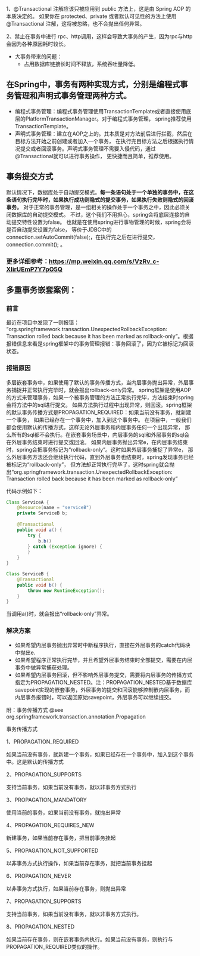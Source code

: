 1、@Transactional 注解应该只被应用到 public 方法上，这是由 Spring AOP 的本质决定的。
如果你在 protected、private 或者默认可见性的方法上使用 @Transactional 注解，这将被忽略，也不会抛出任何异常。

2、禁止在事务中进行 rpc、http调用，这样会导致大事务的产生，因为rpc与http会因为各种原因耗时较长。
- 大事务带来的问题：
    - 占用数据库链接长时间不释放，系统吞吐量降低。
    
## 在Spring中，事务有两种实现方式，分别是编程式事务管理和声明式事务管理两种方式。
- 编程式事务管理：编程式事务管理使用TransactionTemplate或者直接使用底层的PlatformTransactionManager。对于编程式事务管理，
spring推荐使用TransactionTemplate。
- 声明式事务管理：建立在AOP之上的。其本质是对方法前后进行拦截，然后在目标方法开始之前创建或者加入一个事务，
在执行完目标方法之后根据执行情况提交或者回滚事务。声明式事务管理不需要入侵代码，通过@Transactional就可以进行事务操作，
更快捷而且简单，推荐使用。

## 事务提交方式
默认情况下，数据库处于自动提交模式。**每一条语句处于一个单独的事务中，在这条语句执行完毕时，如果执行成功则隐式的提交事务，如果执行失败则隐式的回滚事务。**
对于正常的事务管理，是一组相关的操作处于一个事务之中，因此必须关闭数据库的自动提交模式。
不过，这个我们不用担心，spring会将底层连接的自动提交特性设置为false。
也就是在使用spring进行事物管理的时候，spring会将是否自动提交设置为false，
等价于JDBC中的 connection.setAutoCommit(false);，在执行完之后在进行提交，connection.commit(); 。

### 更多详细参考：https://mp.weixin.qq.com/s/VzRv_c-XlirUEmP7Y7pO5Q

## 多重事务嵌套案例：
### 前言
最近在项目中发现了一则报错：
“org.springframework.transaction.UnexpectedRollbackException: Transaction rolled back because it has been marked as rollback-only”。根据报错信息来看是spring框架中的事务管理报错：事务回滚了，因为它被标记为回滚状态。

### 报错原因
多层嵌套事务中，如果使用了默认的事务传播方式，当内层事务抛出异常，外层事务捕捉并正常执行完毕时，就会报出rollback-only异常。
 spring框架是使用AOP的方式来管理事务，如果一个被事务管理的方法正常执行完毕，方法结束时spring会将方法中的sql进行提交。
 如果方法执行过程中出现异常，则回滚。spring框架的默认事务传播方式是PROPAGATION_REQUIRED：如果当前没有事务，就新建一个事务，
 如果已经存在一个事务中，加入到这个事务中。
 在项目中，一般我们都会使用默认的传播方式，这样无论外层事务和内层事务任何一个出现异常，
 那么所有的sql都不会执行。在嵌套事务场景中，内层事务的sql和外层事务的sql会在外层事务结束时进行提交或回滚。
 如果内层事务抛出异常e，在内层事务结束时，spring会把事务标记为“rollback-only”。这时如果外层事务捕捉了异常e，
 那么外层事务方法还会继续执行代码，直到外层事务也结束时，spring发现事务已经被标记为“rollback-only”，
 但方法却正常执行完毕了，这时spring就会抛出“org.springframework.transaction.UnexpectedRollbackException: Transaction rolled back because it has been marked as rollback-only”
 
 代码示例如下：
```java
Class ServiceA {
    @Resource(name = "serviceB")
    private ServiceB b;
    
    @Transactional
    public void a() {
        try {
            b.b()
        } catch (Exception ignore) {
        }
    }
}

Class ServiceB {
    @Transactional
    public void b() {
        throw new RuntimeException();
    }
}
``` 

当调用a()时，就会报出“rollback-only”异常。

### 解决方案
- 如果希望内层事务抛出异常时中断程序执行，直接在外层事务的catch代码块中抛出e.
- 如果希望程序正常执行完毕，并且希望外层事务结束时全部提交，需要在内层事务中做异常捕获处理。
- 如果希望内层事务回滚，但不影响外层事务提交，需要将内层事务的传播方式指定为PROPAGATION_NESTED。注：PROPAGATION_NESTED基于数据库savepoint实现的嵌套事务，外层事务的提交和回滚能够控制嵌内层事务，而内层事务报错时，可以返回原始savepoint，外层事务可以继续提交。

附：事务传播方式
 @see org.springframework.transaction.annotation.Propagation
 
事务传播方式

1、PROPAGATION_REQUIRED

如果当前没有事务，就新建一个事务，如果已经存在一个事务中，加入到这个事务中。这是默认的传播方式

2、PROPAGATION_SUPPORTS

支持当前事务，如果当前没有事务，就以非事务方式执行

3、PROPAGATION_MANDATORY

使用当前的事务，如果当前没有事务，就抛出异常

4、PROPAGATION_REQUIRES_NEW

新建事务，如果当前存在事务，把当前事务挂起

5、PROPAGATION_NOT_SUPPORTED

以非事务方式执行操作，如果当前存在事务，就把当前事务挂起

6、PROPAGATION_NEVER

以非事务方式执行，如果当前存在事务，则抛出异常

7、PROPAGATION_SUPPORTS

支持当前事务，如果当前没有事务，就以非事务方式执行。

8、PROPAGATION_NESTED

如果当前存在事务，则在嵌套事务内执行。如果当前没有事务，则执行与PROPAGATION_REQUIRED类似的操作。